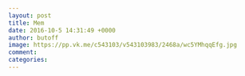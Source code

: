 ```yaml
--- 
layout: post 
title: Mem 
date: 2016-10-5 14:31:49 +0000 
author: butoff 
image: https://pp.vk.me/c543103/v543103983/2468a/wc5YMhqqEfg.jpg
comment: 
categories: 
---
```

